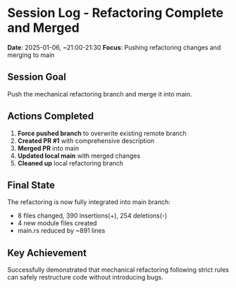 # Session Log - Refactoring Complete and Merged

**Date**: 2025-01-06, ~21:00-21:30
**Focus**: Pushing refactoring changes and merging to main

## Session Goal
Push the mechanical refactoring branch and merge it into main.

## Actions Completed

1. **Force pushed branch** to overwrite existing remote branch
2. **Created PR #1** with comprehensive description
3. **Merged PR** into main
4. **Updated local main** with merged changes
5. **Cleaned up** local refactoring branch

## Final State

The refactoring is now fully integrated into main branch:
- 8 files changed, 390 insertions(+), 254 deletions(-)
- 4 new module files created
- main.rs reduced by ~891 lines

## Key Achievement

Successfully demonstrated that mechanical refactoring following strict rules can safely restructure code without introducing bugs.
